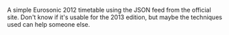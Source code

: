 A simple Eurosonic 2012 timetable using the JSON feed from the official site. Don't know if it's usable for the 2013 edition, but maybe the techniques used can help someone else.